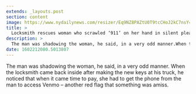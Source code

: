```yaml
--- 
extends: _layouts.post 
section: content 
image: https://www.nydailynews.com/resizer/Eq9NZ8PAZtU0T9tcCHoJ2kC7nsY=/1200x0/center/top/cloudfront-us-east-1.images.arcpublishing.com/tronc/7GI5C4DZJNG4TC7FIPO77JAFH4.jpg 
title: > 
  Locksmith rescues woman who scrawled ‘911’ on her hand in silent plea for help in Utah 
description: > 
  The man was shadowing the woman, he said, in a very odd manner.When the locksmith came back inside after making the new keys at his truck, he noticed that when it came time to pay, she had to get the phone from the man to access Venmo – another red flag that something was amiss. 
date: 1602212080.5013807 
--- 
```

The man was shadowing the woman, he said, in a very odd manner. When the locksmith came back inside after making the new keys at his truck, he noticed that when it came time to pay, she had to get the phone from the man to access Venmo – another red flag that something was amiss.